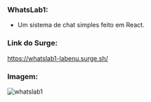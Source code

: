 ### WhatsLab1:

- Um sistema de chat simples feito em React.

### Link do Surge:

https://whatslab1-labenu.surge.sh/

### Imagem:

![whatslab1](https://user-images.githubusercontent.com/31461569/126048556-0031cf90-831b-495e-a579-c626c7ff6dae.PNG)
